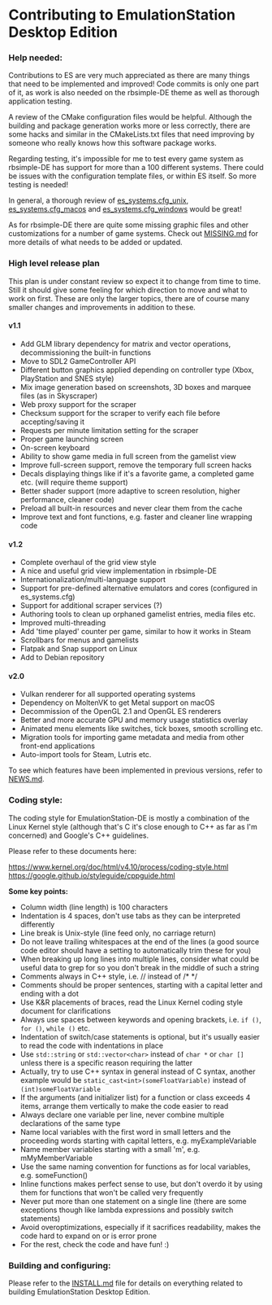 Contributing to EmulationStation Desktop Edition
================================================


### Help needed:

Contributions to ES are very much appreciated as there are many things that need to be implemented and improved! Code commits is only one part of it, as work is also needed on the rbsimple-DE theme as well as thorough application testing.

A review of the CMake configuration files would be  helpful. Although the building and package generation works more or less correctly, there are some hacks and similar in the CMakeLists.txt files that need improving by someone who really knows how this software package works.

Regarding testing, it's impossible for me to test every game system as rbsimple-DE has support for more than a 100 different systems. There could be issues with the configuration template files, or within ES itself. So more testing is needed!

In general, a thorough review of [es_systems.cfg_unix](resources/templates/es_systems.cfg_unix), [es_systems.cfg_macos](resources/templates/es_systems.cfg_macos) and [es_systems.cfg_windows](resources/templates/es_systems.cfg_windows) would be great!

As for rbsimple-DE there are quite some missing graphic files and other customizations for a number of game systems. Check out [MISSING.md](themes/rbsimple-DE/MISSING.md) for more details of what needs to be added or updated.

### High level release plan

This plan is under constant review so expect it to change from time to time. Still it should give some feeling for which direction to move and what to work on first. These are only the larger topics, there are of course many smaller changes and improvements in addition to these.

#### v1.1

* Add GLM library dependency for matrix and vector operations, decommissioning the built-in functions
* Move to SDL2 GameController API
* Different button graphics applied depending on controller type (Xbox, PlayStation and SNES style)
* Mix image generation based on screenshots, 3D boxes and marquee files (as in Skyscraper)
* Web proxy support for the scraper
* Checksum support for the scraper to verify each file before accepting/saving it
* Requests per minute limitation setting for the scraper
* Proper game launching screen
* On-screen keyboard
* Ability to show game media in full screen from the gamelist view
* Improve full-screen support, remove the temporary full screen hacks
* Decals displaying things like if it's a favorite game, a completed game etc. (will require theme support)
* Better shader support (more adaptive to screen resolution, higher performance, cleaner code)
* Preload all built-in resources and never clear them from the cache
* Improve text and font functions, e.g. faster and cleaner line wrapping code

#### v1.2

* Complete overhaul of the grid view style
* A nice and useful grid view implementation in rbsimple-DE
* Internationalization/multi-language support
* Support for pre-defined alternative emulators and cores (configured in es_systems.cfg)
* Support for additional scraper services (?)
* Authoring tools to clean up orphaned gamelist entries, media files etc.
* Improved multi-threading
* Add 'time played' counter per game, similar to how it works in Steam
* Scrollbars for menus and gamelists
* Flatpak and Snap support on Linux
* Add to Debian repository

#### v2.0

* Vulkan renderer for all supported operating systems
* Dependency on MoltenVK to get Metal support on macOS
* Decommission of the OpenGL 2.1 and OpenGL ES renderers
* Better and more accurate GPU and memory usage statistics overlay
* Animated menu elements like switches, tick boxes, smooth scrolling etc.
* Migration tools for importing game metadata and media from other front-end applications
* Auto-import tools for Steam, Lutris etc.

To see which features have been implemented in previous versions, refer to [NEWS.md](NEWS.md).

### Coding style:

The coding style for EmulationStation-DE is mostly a combination of the Linux Kernel style (although that's C it's close enough to C++ as far as I'm concerned) and Google's C++ guidelines.

Please refer to these documents here:

https://www.kernel.org/doc/html/v4.10/process/coding-style.html \
https://google.github.io/styleguide/cppguide.html

**Some key points:**

* Column width (line length) is 100 characters
* Indentation is 4 spaces, don't use tabs as they can be interpreted differently
* Line break is Unix-style (line feed only, no carriage return)
* Do not leave trailing whitespaces at the end of the lines (a good source code editor should have a setting to automatically trim these for you)
* When breaking up long lines into multiple lines, consider what could be useful data to grep for so you don't break in the middle of such a string
* Comments always in C++ style, i.e. // instead of /* */
* Comments should be proper sentences, starting with a capital letter and ending with a dot
* Use K&R placements of braces, read the Linux Kernel coding style document for clarifications
* Always use spaces between keywords and opening brackets, i.e. `if ()`, `for ()`, `while ()` etc.
* Indentation of switch/case statements is optional, but it's usually easier to read the code with indentations in place
* Use `std::string` or `std::vector<char>` instead of `char *` or `char []` unless there is a specific reason requiring the latter
* Actually, try to use C++ syntax in general instead of C syntax, another example would be `static_cast<int>(someFloatVariable)` instead of `(int)someFloatVariable`
* If the arguments (and initializer list) for a function or class exceeds 4 items, arrange them vertically to make the code easier to read
* Always declare one variable per line, never combine multiple declarations of the same type
* Name local variables with the first word in small letters and the proceeding words starting with capital letters, e.g. myExampleVariable
* Name member variables starting with a small 'm', e.g. mMyMemberVariable
* Use the same naming convention for functions as for local variables, e.g. someFunction()
* Inline functions makes perfect sense to use, but don't overdo it by using them for functions that won't be called very frequently
* Never put more than one statement on a single line (there are some exceptions though like lambda expressions and possibly switch statements)
* Avoid overoptimizations, especially if it sacrifices readability, makes the code hard to expand on or is error prone
* For the rest, check the code and have fun! :)

### Building and configuring:

Please refer to the [INSTALL.md](INSTALL.md) file for details on everything related to building EmulationStation Desktop Edition.
